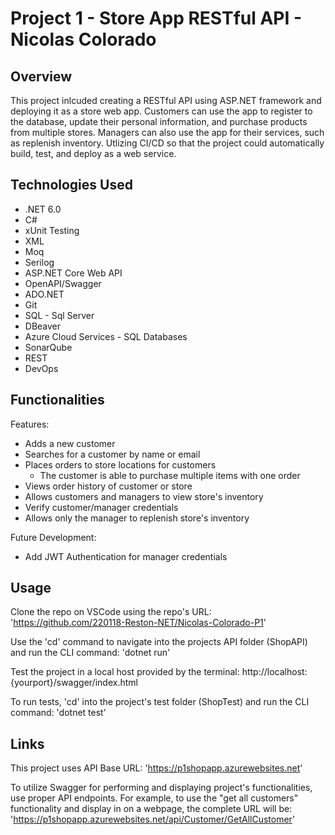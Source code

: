 # Project 1 - Store App RESTful API - Nicolas Colorado

## Overview

This project inlcuded creating a RESTful API using ASP.NET framework and deploying it as a store web app. Customers can use the app to register to the database,
update their personal information, and purchase products from multiple stores. Managers can also use the app for their services, such as replenish inventory. Utlizing 
CI/CD so that the project could automatically build, test, and deploy as a web service.

## Technologies Used

* .NET 6.0 
* C#
* xUnit Testing
* XML
* Moq
* Serilog
* ASP.NET Core Web API
* OpenAPI/Swagger
* ADO.NET
* Git
* SQL - Sql Server
* DBeaver
* Azure Cloud Services - SQL Databases 
* SonarQube
* REST
* DevOps

## Functionalities

Features:
* Adds a new customer
* Searches for a customer by name or email
* Places orders to store locations for customers
  - The customer is able to purchase multiple items with one order
* Views order history of customer or store
* Allows customers and managers to view store's inventory
* Verify customer/manager credentials
* Allows only the manager to replenish store's inventory

Future Development:
* Add JWT Authentication for manager credentials

## Usage

Clone the repo on VSCode using the repo's URL: 'https://github.com/220118-Reston-NET/Nicolas-Colorado-P1'

Use the 'cd' command to navigate into the projects API folder (ShopAPI) and run the CLI command: 'dotnet run'

Test the project in a local host provided by the terminal: http://localhost:{yourport}/swagger/index.html

To run tests, 'cd' into the project's test folder (ShopTest) and run the CLI command: 'dotnet test'

## Links

This project uses API Base URL: 'https://p1shopapp.azurewebsites.net'

To utilize Swagger for performing and displaying project's functionalities, use proper API endpoints. For example, to use the "get all customers" functionality and display in on a webpage, the complete URL will be: 'https://p1shopapp.azurewebsites.net/api/Customer/GetAllCustomer' 

